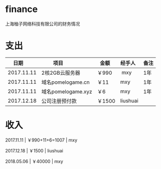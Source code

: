 # finance
上海柚子网络科技有限公司的财务情况


# 支出

| 日期       | 项目               | 金额    | 经手人   | 备注   |
|-----------|--------------------|--------|---------|-------|
|2017.11.11 | 2核2GB云服务器       | ￥990  | mxy     | 1年   |
|2017.11.11 | 域名pomelogame.cn   | ￥11   | mxy     | 1年   |
|2017.11.11 | 域名pomelogame.xyz  | ￥6    | mxy     | 1年   |
|2017.12.18 | 公司注册预付款        | ￥1500 | liushuai|      |


# 收入

2017.11.11 | ￥990+11+6=1007 | mxy

2017.12.18 | ￥1500 | liushuai

2018.05.06 | ￥40000 | mxy
